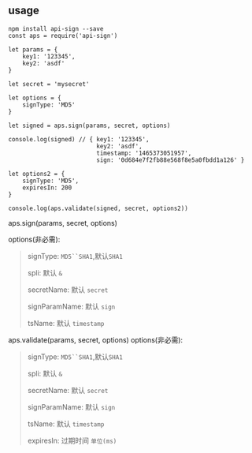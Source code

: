 ## usage ##

	npm install api-sign --save
	const aps = require('api-sign')

	let params = {
		key1: '123345',
		key2: 'asdf'
	}

	let secret = 'mysecret'

	let options = {
		signType: 'MD5'
	}

	let signed = aps.sign(params, secret, options)

	console.log(signed) // { key1: '123345',
							 key2: 'asdf',
							 timestamp: '1465373051957',
							 sign: '0d684e7f2fb88e568f8e5a0fbdd1a126' }

	let options2 = {
		signType: 'MD5',
		expiresIn: 200
	}

	console.log(aps.validate(signed, secret, options2))


aps.sign(params, secret, options)

options(非必需):
>signType: `MD5``SHA1`,默认`SHA1`
>
>spli: 默认 `&`
>
>secretName: 默认 `secret`
>
>signParamName: 默认 `sign`
>
>tsName: 默认 `timestamp`


aps.validate(params, secret, options)
options(非必需):
>signType: `MD5``SHA1`,默认`SHA1`
>
>spli: 默认 `&`
>
>secretName: 默认 `secret`
>
>signParamName: 默认 `sign`
>
>tsName: 默认 `timestamp`
>
>expiresIn: 过期时间 `单位(ms)`
